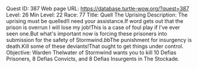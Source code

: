 Quest ID: 387
Web page URL: https://database.turtle-wow.org/?quest=387
Level: 26
Min Level: 22
Race: 77
Title: Quell The Uprising
Description: The uprising must be quelled!I need your assistance.If word gets out that the prison is overrun I will lose my job!This is a case of foul play if I've ever seen one.But what's important now is forcing these prisoners into submission for the safety of Stormwind.$b$bThe punishment for insurgency is death.Kill some of these deviants!That ought to get things under control.
Objective: Warden Thelwater of Stormwind wants you to kill 10 Defias Prisoners, 8 Defias Convicts, and 8 Defias Insurgents in The Stockade.
